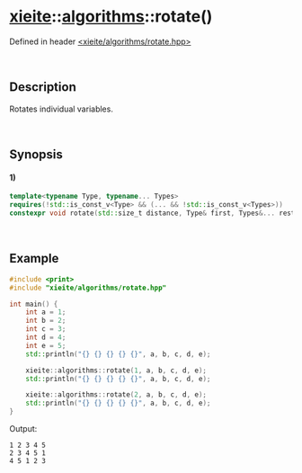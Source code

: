 # [xieite](../../xieite.md)\:\:[algorithms](../../algorithms.md)\:\:rotate\(\)
Defined in header [<xieite/algorithms/rotate.hpp>](../../../include/xieite/algorithms/rotate.hpp)

&nbsp;

## Description
Rotates individual variables.

&nbsp;

## Synopsis
#### 1)
```cpp
template<typename Type, typename... Types>
requires(!std::is_const_v<Type> && (... && !std::is_const_v<Types>))
constexpr void rotate(std::size_t distance, Type& first, Types&... rest) noexcept;
```

&nbsp;

## Example
```cpp
#include <print>
#include "xieite/algorithms/rotate.hpp"

int main() {
    int a = 1;
    int b = 2;
    int c = 3;
    int d = 4;
    int e = 5;
    std::println("{} {} {} {} {}", a, b, c, d, e);

    xieite::algorithms::rotate(1, a, b, c, d, e);
    std::println("{} {} {} {} {}", a, b, c, d, e);

    xieite::algorithms::rotate(2, a, b, c, d, e);
    std::println("{} {} {} {} {}", a, b, c, d, e);
}
```
Output:
```
1 2 3 4 5
2 3 4 5 1
4 5 1 2 3
```
